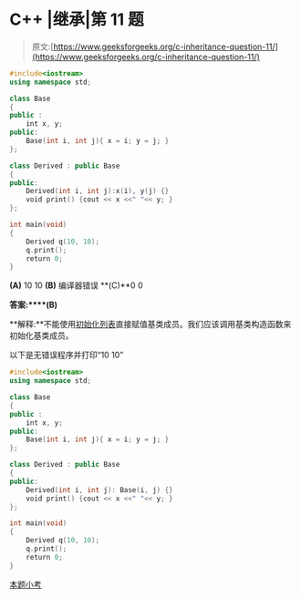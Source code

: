 # C++ |继承|第 11 题

> 原文:[https://www.geeksforgeeks.org/c-inheritance-question-11/](https://www.geeksforgeeks.org/c-inheritance-question-11/)

```cpp
#include<iostream>
using namespace std;

class Base
{
public :
    int x, y;
public:
    Base(int i, int j){ x = i; y = j; }
};

class Derived : public Base
{
public:
    Derived(int i, int j):x(i), y(j) {}
    void print() {cout << x <<" "<< y; }
};

int main(void)
{
    Derived q(10, 10);
    q.print();
    return 0;
}
```

**(A)** 10 10
**(B)** 编译器错误
**(C)**0 0

**答案:****(B)**

**解释:**不能使用[初始化列表](https://www.geeksforgeeks.org/when-do-we-use-initializer-list-in-c/)直接赋值基类成员。我们应该调用基类构造函数来初始化基类成员。

以下是无错误程序并打印“10 10”

```cpp
#include<iostream>
using namespace std;

class Base
{
public :
    int x, y;
public:
    Base(int i, int j){ x = i; y = j; }
};

class Derived : public Base
{
public:
    Derived(int i, int j): Base(i, j) {}
    void print() {cout << x <<" "<< y; }
};

int main(void)
{
    Derived q(10, 10);
    q.print();
    return 0;
}
```

[本题小考](https://www.geeksforgeeks.org/quiz-corner-gq/)